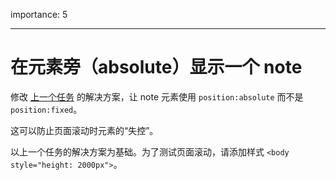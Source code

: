 importance: 5

---

# 在元素旁（absolute）显示一个 note

修改 [上一个任务](info:task/position-at) 的解决方案，让 note 元素使用 `position:absolute` 而不是 `position:fixed`。

这可以防止页面滚动时元素的“失控”。

以上一个任务的解决方案为基础。为了测试页面滚动，请添加样式 `<body style="height: 2000px">`。

